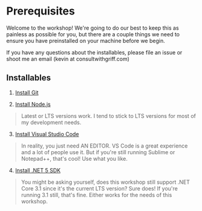 # Prerequisites

Welcome to the workshop!  We're going to do our best to keep this as painless as possible for you, but there are a couple things we need to ensure you have preinstalled on your machine before we begin.

If you have any questions about the installables, please file an issue or shoot me an email (kevin at consultwithgriff.com)

## Installables

1. [Install Git](https://git-scm.com/book/en/v2/Getting-Started-Installing-Git)

2. [Install Node.js](https://nodejs.org/en/download/)

> Latest or LTS versions work.  I tend to stick to LTS versions for most of my development needs.

3. [Install Visual Studio Code](https://code.visualstudio.com/docs/setup/getting-started)

> In reality, you just need AN EDITOR.  VS Code is a great experience and a lot of people use it.  But if you're still running Sublime or Notepad++, that's cool!  Use what you like.

4. [Install .NET 5 SDK](https://www.microsoft.com/net/download/core#/net-core-sdk-current)

> You might be asking yourself, does this workshop still support .NET Core 3.1 since it's the current LTS version?  Sure does!  If you're running 3.1 still, that's fine.  Either works for the needs of this workshop.
